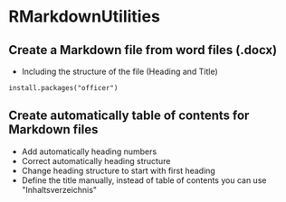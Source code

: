 # RMarkdownUtilities
## Create a Markdown file from word files (.docx) 

-   Including the structure of the file (Heading and Title)
```
install.packages("officer")
```

## Create automatically table of contents for Markdown files

-   Add automatically heading numbers
-   Correct automatically heading structure 
-   Change heading structure to start with first heading 
-   Define the title manually, instead of table of contents you can use "Inhaltsverzeichnis"
